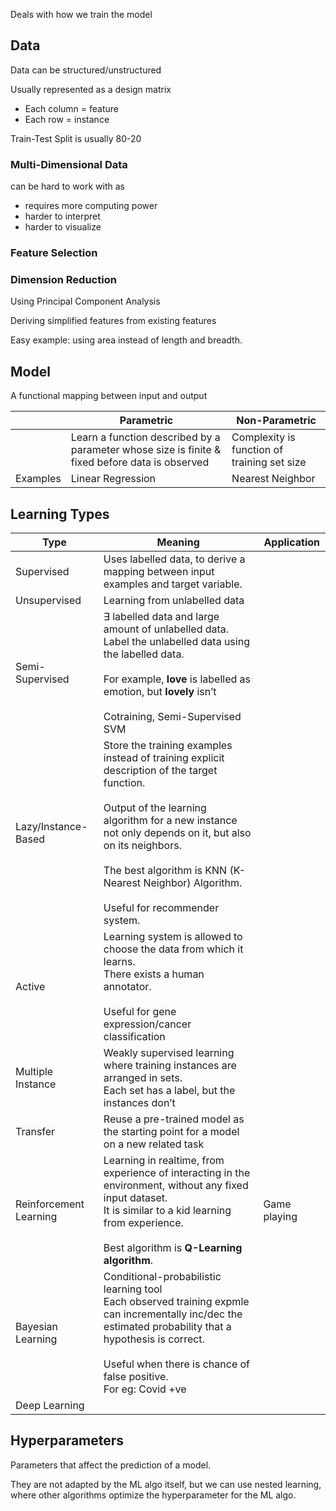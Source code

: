 Deals with how we train the model

## Data

Data can be structured/unstructured

Usually represented as a design matrix

- Each column = feature
- Each row = instance

Train-Test Split is usually 80-20

### Multi-Dimensional Data

can be hard to work with as

- requires more computing power
- harder to interpret
- harder to visualize

### Feature Selection

### Dimension Reduction

Using Principal Component Analysis

Deriving simplified features from existing features

Easy example: using area instead of length and breadth.

## Model

A functional mapping between input and output

|          | Parametric                                                   | Non-Parametric                              |
| -------- | ------------------------------------------------------------ | ------------------------------------------- |
|          | Learn a function described by a parameter whose size is finite & fixed before data is observed | Complexity is function of training set size |
| Examples | Linear Regression                                            | Nearest Neighbor                            |

## Learning Types

| Type                   | Meaning                                                      | Application  |
| ---------------------- | ------------------------------------------------------------ | ------------ |
| Supervised             | Uses labelled data, to derive a mapping between input examples and target variable. |              |
| Unsupervised           | Learning from unlabelled data                                |              |
| Semi-Supervised        | $\exists$ labelled data and large amount of unlabelled data.<br/>Label the unlabelled data using the labelled data.<br/><br/>For example, **love** is labelled as emotion, but **lovely** isn’t<br /><br />Cotraining, Semi-Supervised SVM |              |
| Lazy/Instance-Based    | Store the training examples instead of training explicit description of the target function.<br/><br/>Output of the learning algorithm for a new instance not only depends on it, but also on its neighbors.<br/><br/>The best algorithm is KNN (K-Nearest Neighbor) Algorithm.<br/><br/>Useful for recommender system. |              |
| Active                 | Learning system is allowed to choose the data from which it learns.<br />There exists a human annotator.<br/><br/>Useful for gene expression/cancer classification |              |
| Multiple Instance      | Weakly supervised learning where training instances are arranged in sets.<br/>Each set has a label, but the instances don’t |              |
| Transfer               | Reuse a pre-trained model as the starting point for a model on a new related task |              |
| Reinforcement Learning | Learning in realtime, from experience of interacting in the environment, without any fixed input dataset.<br />It is similar to a kid learning from experience.<br/><br/>Best algorithm is **Q-Learning algorithm**. | Game playing |
| Bayesian Learning      | Conditional-probabilistic learning tool<br/>Each observed training expmle can incrementally inc/dec the estimated probability that a hypothesis is correct.<br/><br/>Useful when there is chance of false positive.<br/>For eg: Covid +ve |              |
| Deep Learning          |                                                              |              |

## Hyperparameters

Parameters that affect the prediction of a model.

They are not adapted by the ML algo itself, but we can use nested learning, where other algorithms optimize the hyperparameter for the ML algo.
